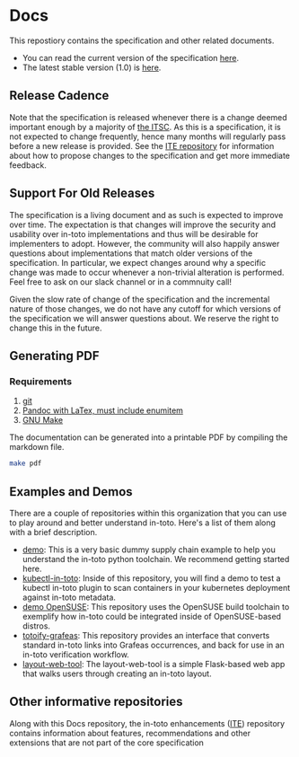 # Docs
This repostiory contains the specification and other related documents.

- You can read the current version of the specification [here](https://github.com/in-toto/docs/blob/master/in-toto-spec.md).
- The latest stable version (1.0) is [here](https://github.com/in-toto/docs/blob/v1.0/in-toto-spec.md).

## Release Cadence
Note that the specification is released whenever there is a change deemed important enough by a majority of [the ITSC](https://github.com/in-toto/community/blob/main/GOVERNANCE.md#the-in-toto-steering-committee-itsc).   As this is a specification, it is not expected to change frequently, hence many months will regularly pass before a new release is provided.   See the [ITE repository](https://github.com/in-toto/ITE) for information about how to propose changes to the specification and get more immediate feedback.

## Support For Old Releases
The specification is a living document and as such is expected to improve over time.  The expectation is that changes will improve the security and usability over in-toto implementations and thus will be desirable for implementers to adopt.   However, the community will also happily answer questions about implementations that match older versions of the specification.   In particular, we expect changes around why a specific change was made to occur whenever a non-trivial alteration is performed.   Feel free to ask on our slack channel or in a commnuity call!

Given the slow rate of change of the specification and the incremental nature of those changes, we do not have any cutoff for which versions of the specification we will answer questions about.   We reserve the right to change this in the future.

## Generating PDF

### Requirements
1. [git](https://git-scm.com/ "git")
2. [Pandoc with LaTex, must include enumitem](https://pandoc.org/ "Pandoc")
3. [GNU Make](https://www.gnu.org/software/make/ "GNU Make")

The documentation can be generated into a printable PDF by compiling the
markdown file.

```bash
make pdf
```

## Examples and Demos

There are a couple of repositories within this organization that you can use to
play around and better understand in-toto. Here's a list of them along with a
brief description.

- [demo](https://github.com/in-toto/demo): This is a very basic dummy supply
  chain example to help you understand the in-toto python toolchain. We
  recommend getting started here.
- [kubectl-in-toto](https://github.com/in-toto/kubectl-in-toto): Inside of this
  repository, you will find a demo to test a kubectl in-toto plugin to scan
  containers in your kubernetes deployment against in-toto metadata.
- [demo OpenSUSE](https://github.com/in-toto/demo-opensuse): This repository
  uses the OpenSUSE build toolchain to exemplify how in-toto could be
  integrated inside of OpenSUSE-based distros.
- [totoify-grafeas](https://github.com/in-toto/totoify-grafeas): This repository
  provides an interface that converts standard in-toto links into Grafeas
  occurrences, and back for use in an in-toto verification workflow.
- [layout-web-tool](https://github.com/in-toto/layout-web-tool): The
  layout-web-tool is a simple Flask-based web app that walks users through
  creating an in-toto layout.

## Other informative repositories

Along with this Docs repository, the in-toto enhancements
([ITE](https://github.com/in-toto/ITE)) repository contains information about
features, recommendations and other extensions that are not part of the core
specification

